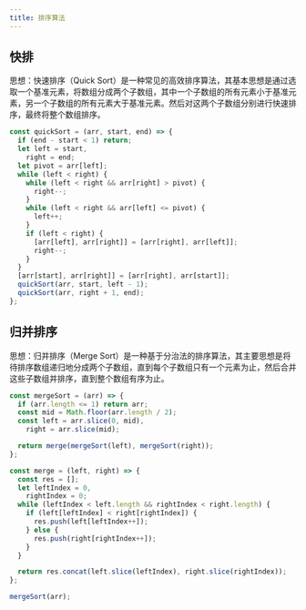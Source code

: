 ```yaml
---
title: 排序算法
---
```


## 快排

思想：快速排序（Quick Sort）是一种常见的高效排序算法，其基本思想是通过选取一个基准元素，将数组分成两个子数组，其中一个子数组的所有元素小于基准元素，另一个子数组的所有元素大于基准元素。然后对这两个子数组分别进行快速排序，最终将整个数组排序。

```jsx
const quickSort = (arr, start, end) => {
  if (end - start < 1) return;
  let left = start,
    right = end;
  let pivot = arr[left];
  while (left < right) {
    while (left < right && arr[right] > pivot) {
      right--;
    }
    while (left < right && arr[left] <= pivot) {
      left++;
    }
    if (left < right) {
      [arr[left], arr[right]] = [arr[right], arr[left]];
      right--;
    }
  }
  [arr[start], arr[right]] = [arr[right], arr[start]];
  quickSort(arr, start, left - 1);
  quickSort(arr, right + 1, end);
};
```

## 归并排序

思想：归并排序（Merge Sort）是一种基于分治法的排序算法，其主要思想是将待排序数组递归地分成两个子数组，直到每个子数组只有一个元素为止，然后合并这些子数组并排序，直到整个数组有序为止。

```jsx
const mergeSort = (arr) => {
  if (arr.length <= 1) return arr;
  const mid = Math.floor(arr.length / 2);
  const left = arr.slice(0, mid),
    right = arr.slice(mid);

  return merge(mergeSort(left), mergeSort(right));
};

const merge = (left, right) => {
  const res = [];
  let leftIndex = 0,
    rightIndex = 0;
  while (leftIndex < left.length && rightIndex < right.length) {
    if (left[leftIndex] < right[rightIndex]) {
      res.push(left[leftIndex++]);
    } else {
      res.push(right[rightIndex++]);
    }
  }

  return res.concat(left.slice(leftIndex), right.slice(rightIndex));
};

mergeSort(arr);
```
